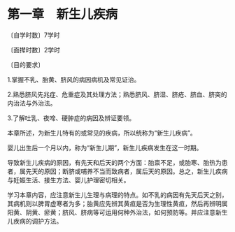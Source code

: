 # 第一章　新生儿疾病

〔自学时数〕7学时

〔面撵时数〕2学时

〔目的要求〕

1.掌握不乳、胎黄、脐风的病因病机及常见证治。

2.熟悉脐风先兆症、危重症及其处理方法；熟悉脐风、脐湿、脐疮、脐血、脐突的内治法与外治法。

3.了解吐乳、夜啼、硬肿症的病因及辨证要领。

本章所述，为新生儿特有的或常见的疾病，所以统称为“新生儿疾病”。

婴儿出生后一个月以内，称为“新生儿期”，新生儿疾病发生在这一时期。

导致新生儿疾病的原因，有先天和后天的两个方面：胎禀不足，或胎寒、胎热为患者，属先天的原因；断脐或哺养不当而致病者，属后天的原因。总之，新生儿疾病与妊娠生活、接生方法、婴儿护理密切相关。

学习本章内容，应注意新生儿生理与病理的特点。如不乳的病因有先天后天之别，其病机则以脾胃虚寒者为多；胎黄应先辨其黄疸是否为生理性黄疸，然后再辨明属阳黄、阴黄、瘀黄；脐风、脐病等可运用何种外治法，如何预防等。并应注意新生儿疾病的调护方法。
